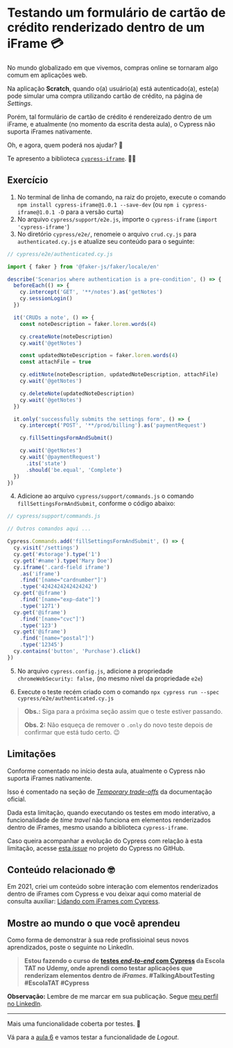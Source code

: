 # Testando um formulário de cartão de crédito renderizado dentro de um iFrame 💳

No mundo globalizado em que vivemos, compras online se tornaram algo comum em aplicações web.

Na aplicação **Scratch**, quando o(a) usuário(a) está autenticado(a), este(a) pode simular uma compra utilizando cartão de crédito, na página de _Settings_.

Porém, tal formulário de cartão de crédito é rendereizado dentro de um iFrame, e atualmente (no momento da escrita desta aula), o Cypress não suporta iFrames nativamente.

Oh, e agora, quem poderá nos ajudar? 🦗

Te apresento a biblioteca [`cypress-iframe`](https://www.npmjs.com/package/cypress-iframe). 🦸🏼

## Exercício

1. No terminal de linha de comando, na raiz do projeto, execute o comando `npm install cypress-iframe@1.0.1 --save-dev` (ou `npm i cypress-iframe@1.0.1 -D` para a versão curta)
2. No arquivo `cypress/support/e2e.js`, importe o `cypress-iframe` (`import 'cypress-iframe'`)
3. No diretório `cypress/e2e/`, renomeie o arquivo `crud.cy.js` para `authenticated.cy.js` e atualize seu conteúdo para o seguinte:

```js
// cypress/e2e/authenticated.cy.js

import { faker } from '@faker-js/faker/locale/en'

describe('Scenarios where authentication is a pre-condition', () => {
  beforeEach(() => {
    cy.intercept('GET', '**/notes').as('getNotes')
    cy.sessionLogin()
  })

  it('CRUDs a note', () => {
    const noteDescription = faker.lorem.words(4)

    cy.createNote(noteDescription)
    cy.wait('@getNotes')

    const updatedNoteDescription = faker.lorem.words(4)
    const attachFile = true

    cy.editNote(noteDescription, updatedNoteDescription, attachFile)
    cy.wait('@getNotes')

    cy.deleteNote(updatedNoteDescription)
    cy.wait('@getNotes')
  })

  it.only('successfully submits the settings form', () => {
    cy.intercept('POST', '**/prod/billing').as('paymentRequest')

    cy.fillSettingsFormAndSubmit()

    cy.wait('@getNotes')
    cy.wait('@paymentRequest')
      .its('state')
      .should('be.equal', 'Complete')
  })
})

```

4. Adicione ao arquivo `cypress/support/commands.js` o comando `fillSettingsFormAndSubmit`, conforme o código abaixo:

```js
// cypress/support/commands.js

// Outros comandos aqui ...

Cypress.Commands.add('fillSettingsFormAndSubmit', () => {
  cy.visit('/settings')
  cy.get('#storage').type('1')
  cy.get('#name').type('Mary Doe')
  cy.iframe('.card-field iframe')
    .as('iframe')
    .find('[name="cardnumber"]')
    .type('4242424242424242')
  cy.get('@iframe')
    .find('[name="exp-date"]')
    .type('1271')
  cy.get('@iframe')
    .find('[name="cvc"]')
    .type('123')
  cy.get('@iframe')
    .find('[name="postal"]')
    .type('12345')
  cy.contains('button', 'Purchase').click()
})
```

5. No arquivo `cypress.config.js`, adicione a propriedade `chromeWebSecurity: false,` (no mesmo nível da propriedade `e2e`)

6. Execute o teste recém criado com o comando `npx cypress run --spec cypress/e2e/authenticated.cy.js`

> **Obs.:** Siga para a próxima seção assim que o teste estiver passando.
>
> **Obs. 2:** Não esqueça de remover o `.only` do novo teste depois de confirmar que está tudo certo. 😉

## Limitações

Conforme comentado no início desta aula, atualmente o Cypress não suporta iFrames nativamente.

Isso é comentado na seção de [_Temporary trade-offs_](https://docs.cypress.io/guides/references/trade-offs#Temporary-trade-offs) da documentação oficial.

Dada esta limitação, quando executando os testes em modo interativo, a funcionalidade de _time travel_ não funciona em elementos renderizados dentro de iFrames, mesmo usando a biblioteca `cypress-iframe`.

Caso queira acompanhar a evolução do Cypress com relação à esta limitação, acesse [esta _issue_](https://github.com/cypress-io/cypress/issues/136) no projeto do Cypress no GitHub.

## Conteúdo relacionado 🤓

Em 2021, criei um conteúdo sobre interação com elementos renderizados dentro de iFrames com Cypress e vou deixar aqui como material de consulta auxiliar: [Lidando com iFrames com Cypress](https://youtu.be/sjiLhjPxYvs).

## Mostre ao mundo o que você aprendeu

Como forma de demonstrar à sua rede profissioinal seus novos aprendizados, poste o seguinte no LinkedIn.

> **Estou fazendo o curso de [testes _end-to-end_ com Cypress](https://www.udemy.com/course/testes-end-to-end-com-cypress/?referralCode=BFC58FC7B29F2F37904D) da Escola TAT no Udemy, onde aprendi como testar aplicações que renderizam elementos dentro de _iFrames_. #TalkingAboutTesting #EscolaTAT #Cypress**

**Observação:** Lembre de me marcar em sua publicação. Segue [meu perfil no LinkedIn](https://www.linkedin.com/in/walmyr-lima-e-silva-filho).

___

Mais uma funcionalidade coberta por testes. 🧡

Vá para a [aula 6](./6.md) e vamos testar a funcionalidade de _Logout_.
